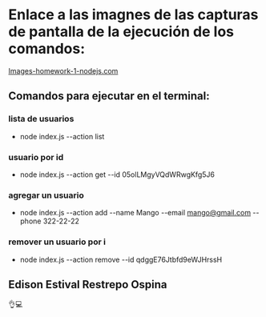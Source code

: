 # **Enlace a las imagnes  de las capturas de pantalla de la ejecución de los comandos:**

[Images-homework-1-nodejs.com](https://monosnap.com/list/64ea3c217738251bdf793cc0/ "Images-homework-1-nodejs.com")



## **Comandos para ejecutar en el terminal:**

### lista de usuarios

* node index.js --action list

### usuario por id

* node index.js --action get --id 05olLMgyVQdWRwgKfg5J6

### agregar un usuario

* node index.js --action add --name Mango --email <mango@gmail.com> --phone 322-22-22

### remover un usuario por i

* node index.js --action remove --id qdggE76Jtbfd9eWJHrssH


## Edison Estival Restrepo Ospina

👌💻
